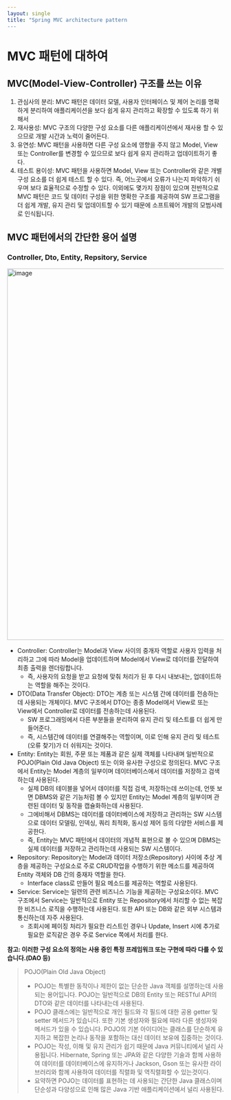 ```yaml
---
layout: single
title: "Spring MVC architecture pattern
---
```

# MVC 패턴에 대하여
##  MVC(Model-View-Controller) 구조를 쓰는 이유
1. 관심사의 분리: MVC 패턴은 데이터 모델, 사용자 인터페이스 및 제어 논리를 명확하게 분리하여 애플리케이션을 보다 쉽게 유지 관리하고 확장할 수 있도록 하기 위해서
2. 재사용성: MVC 구조의 다양한 구성 요소를 다른 애플리케이션에서 재사용 할 수 있으므로 개발 시간과 노력이 줄어든다.
3. 유연성: MVC 패턴을 사용하면 다른 구성 요소에 영향을 주지 않고 Model, View 또는 Controller를 변경할 수 있으므로 보다 쉽게 유지 관리하고 업데이트하기 좋다.
4. 테스트 용이성: MVC 패턴을 사용하면 Model, View 또는 Controller와 같은 개별 구성 요소를 더 쉽게 테스트 할 수 있다. 즉, 어느곳에서 오류가 나는지 파악하기 쉬우며 보다 효율적으로 수정할 수 있다.
이외에도 몇가지 장점이 있으며 전반적으로 MVC 패턴은 코드 및 데이터 구성을 위한 명확한 구조를 제공하여 SW 프로그램을 더 쉽게 개발, 유지 관리 및 업데이트할 수 있기 때문에 소프트웨어 개발의 모범사례로 인식됩니다.
## MVC 패턴에서의 간단한 용어 설명
### Controller, Dto, Entity, Repsitory, Service
<img width="863" alt="image" src="https://user-images.githubusercontent.com/124123956/216931074-ff6eaf83-07a3-4bf0-9f05-b6e8615b114c.png">

* Controller: Controller는 Model과 View 사이의 중개자 역할로 사용자 입력을 처리하고 그에 따라 Model을 업데이트하며 Model에서 View로 데이터를 전달하여 최종 출력을 렌더링합니다.
  * 즉, 사용자의 요청을 받고 요청에 맞춰 처리가 된 후 다시 내보내는, 업데이트하는 역할을 해주는 것이다.
* DTO(Data Transfer Object): DTO는 계층 또는 시스템 간에 데이터를 전송하는데 사용되는 개체이다. MVC 구조에서 DTO는 종종 Model에서 View로 또는 View에서 Controller로 데이터를 전송하는데 사용된다. 
  * SW 프로그래밍에서 다른 부분들을 분리하여 유지 관리 및 테스트를 더 쉽게 만들어준다.
  * 즉, 시스템간에 데이터를 연결해주는 역할이며, 이로 인해 유지 관리 및 테스트(오류 찾기)가 더 쉬워지는 것이다.
* Entity: Entity는 회원, 주문 또는 제품과 같은 실제 객체를 나타내며 일반적으로 POJO(Plain Old Java Object) 또는 이와 유사한 구성으로 정의된다. MVC 구조에서 Entity는 Model 계층의 일부이며 데이터베이스에서 데이터를 저장하고 검색하는데 사용된다.
  * 실제 DB의 테이블을 넣어서 데이터를 직접 검색, 저장하는데 쓰이는데, 언뜻 보면 DBMS와 같은 기능처럼 볼 수 있지만 Entity는 Model 계층의 일부이며 관련된 데이터 및 동작을 캡슐화하는데 사용된다.
  * 그에비해서 DBMS는 데이터를 데이터베이스에 저장하고 관리하는 SW 시스템으로 데이터 모델링, 인덱싱, 쿼리 최적화, 동시성 제어 등의 다양한 서비스를 제공한다.
  * 즉, Entity는 MVC 패턴에서 데이터의 개념적 표현으로 볼 수 있으며 DBMS는 실제 데이터를 저장하고 관리하는데 사용되는 SW 시스템이다.
* Repository: Repository는 Model과 데이터 저장소(Repository) 사이에 추상 계층을 제공하는 구성요소로 주로 CRUD작업을 수행하기 위한 메소드를 제공하여 Entity 객체와 DB 간의 중재자 역할을 한다.
  * Interface class로 만들어 필요 메소드를 제공하는 역할로 사용된다.
* Service: Service는 일련의 관련 비즈니스 기능을 제공하는 구성요소이다. MVC 구조에서 Service는 일반적으로 Entity 또는 Repository에서 처리할 수 없는 복잡한 비즈니스 로직을 수행하는데 사용된다. 또한 API 또는 DB와 같은 외부 시스템과 통신하는데 자주 사용된다.
  * 조회시에 페이징 처리가 필요한 리스트인 경우나 Update, Insert 시에 추가로 필요한 로직같은 경우 주로 Service 쪽에서 처리를 한다.
  
**참고: 이러한 구성 요소의 정의는 사용 중인 특정 프레임워크 또는 구현에 따라 다를 수 있습니다.(DAO 등)**

> POJO(Plain Old Java Object)
> * POJO는 특별한 동작이나 제한이 없는 단순한 Java 객체를 설명하는데 사용되는 용어입니다. POJO는 일반적으로 DB의 Entity 또는 RESTful API의 DTO와 같은 데이터를 나타내는데 사용된다.
> * POJO 클래스에는 일반적으로 개인 필드와 각 필드에 대한 공용 getter 및 setter 메서드가 있습니다. 또한 기본 생성자와 필요에 따라 다른 생성자와 메서드가 있을 수 있습니다. POJO의 기본 아이디어는 클래스를 단순하게 유지하고 복잡한 논리나 동작을 포함하는 대신 데이터 보유에 집중하는 것이다.
> * POJO는 작성, 이해 및 유지 관리가 쉽기 때문에 Java 커뮤니티에서 널리 사용됩니다. Hibernate, Spring 또는 JPA와 같은 다양한 기술과 함께 사용하여 데이터를 데이터베이스에 유지하거나 Jackson, Gson 또는 유사한 라이브러리와 함께 사용하여 데이터를 직렬화 및 역직렬화할 수 있는것이다.
> * 요약하면 POJO는 데이터를 표현하는 데 사용되는 간단한 Java 클래스이며 단순성과 다양성으로 인해 많은 Java 기반 애플리케이션에서 널리 사용된다.
